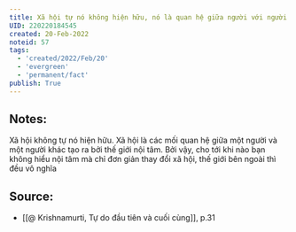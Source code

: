 ```yaml
---
title: Xã hội tự nó không hiện hữu, nó là quan hệ giữa người với người
UID: 220220184545
created: 20-Feb-2022
noteid: 57
tags:
  - 'created/2022/Feb/20'
  - 'evergreen'
  - 'permanent/fact'
publish: True
---
```

## Notes:
Xã hội không tự nó hiện hữu. Xã hội là các mối quan hệ giữa một người và một người khác tạo ra bởi thế giới nội tâm. Bởi vậy, cho tới khi nào bạn không hiểu nội tâm mà chỉ đơn giản thay đổi xã hội, thế giới bên ngoài thì đều vô nghĩa

## Source:
- [[@ Krishnamurti, Tự do đầu tiên và cuối cùng]], p.31



